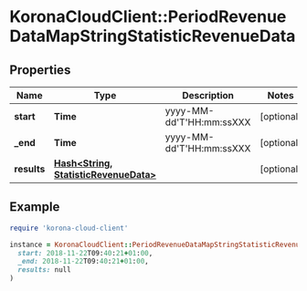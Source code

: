 # KoronaCloudClient::PeriodRevenueDataMapStringStatisticRevenueData

## Properties

| Name | Type | Description | Notes |
| ---- | ---- | ----------- | ----- |
| **start** | **Time** | yyyy-MM-dd&#39;T&#39;HH:mm:ssXXX | [optional] |
| **_end** | **Time** | yyyy-MM-dd&#39;T&#39;HH:mm:ssXXX | [optional] |
| **results** | [**Hash&lt;String, StatisticRevenueData&gt;**](StatisticRevenueData.md) |  | [optional] |

## Example

```ruby
require 'korona-cloud-client'

instance = KoronaCloudClient::PeriodRevenueDataMapStringStatisticRevenueData.new(
  start: 2018-11-22T09:40:21+01:00,
  _end: 2018-11-22T09:40:21+01:00,
  results: null
)
```

